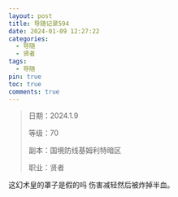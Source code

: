 ```yaml
---
layout: post
title: 导随记录594
date: 2024-01-09 12:27:22
categories:
  - 导随
  - 贤者
tags:
  - 导随
pin: true
toc: true
comments: true
---
```


> 日期：2024.1.9
>
> 等级：70
>
> 副本：国境防线基姆利特暗区
>
> 职业：贤者

这幻术皇的罩子是假的吗 伤害减轻然后被炸掉半血。